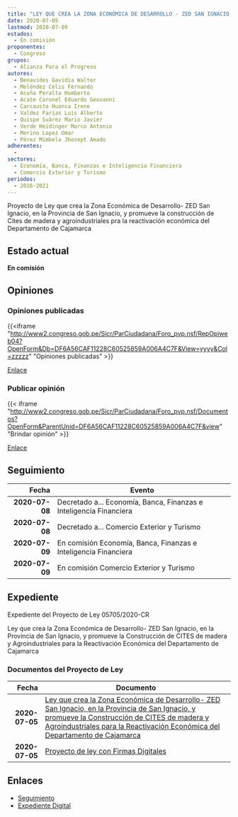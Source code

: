 ```yaml
---
title: "LEY QUE CREA LA ZONA ECONÓMICA DE DESARROLLO - ZED SAN IGNACIO, EN LA PROVINCIA DE SAN IGNACIO, Y PROMUEVE LA CONSTRUCCIÓN DE CITES DE MADERA Y AGROINDUSTRIALES PARA LA REACTIVACIÓN ECONÓMICA DEL DEPARTAMENTO DE CAJAMARCA"
date: 2020-07-05
lastmod: 2020-07-09
estados: 
  - En comisión
proponentes: 
  - Congreso
grupos: 
  - Alianza Para el Progreso
autores: 
  - Benavides Gavidia Walter
  - Meléndez Celis Fernando
  - Acuña Peralta Humberto
  - Acate Coronel Eduardo Geovanni
  - Carcausto Huanca Irene
  - Valdez Farías Luis Alberto
  - Quispe Suárez Mario Javier
  - Verde Heidinger Marco Antonio
  - Merino Lopez Omar
  - Pérez Mimbela Jhosept Amado
adherentes: 
  - 
sectores: 
  - Economía, Banca, Finanzas e Inteligencia Financiera
  - Comercio Exterior y Turismo
periodos: 
  - 2016-2021
---
```


Proyecto de Ley que crea la Zona Económica de Desarrollo- ZED San Ignacio, en la Provincia de San Ignacio, y promueve la construcción de Cites de madera y agroindustriales pra la reactivación económica del Departamento de Cajamarca


## Estado actual

**En comisión**

## Opiniones

### Opiniones publicadas

{{<iframe "http://www2.congreso.gob.pe/Sicr/ParCiudadana/Foro_pvp.nsf/RepOpiweb04?OpenForm&Db=DF6A56CAF11228C60525859A006A4C7F&View=yyyy&Col=zzzzz" "Opiniones publicadas" >}}

[Enlace](http://www2.congreso.gob.pe/Sicr/ParCiudadana/Foro_pvp.nsf/RepOpiweb04?OpenForm&Db=DF6A56CAF11228C60525859A006A4C7F&View=yyyy&Col=zzzzz)
### Publicar opinión

{{< iframe "http://www2.congreso.gob.pe/Sicr/ParCiudadana/Foro_pvp.nsf/Documentos?OpenForm&ParentUnid=DF6A56CAF11228C60525859A006A4C7F&view" "Brindar opinión" >}}

[Enlace](http://www2.congreso.gob.pe/Sicr/ParCiudadana/Foro_pvp.nsf/Documentos?OpenForm&ParentUnid=DF6A56CAF11228C60525859A006A4C7F&view)

## Seguimiento

| Fecha | Evento |
|------:|--------|
| **2020-07-08** | Decretado a... Economía, Banca, Finanzas e Inteligencia Financiera|
| **2020-07-08** | Decretado a... Comercio Exterior y Turismo|
| **2020-07-09** | En comisión Economía, Banca, Finanzas e Inteligencia Financiera|
| **2020-07-09** | En comisión Comercio Exterior y Turismo|


## Expediente

Expediente del Proyecto de Ley 05705/2020-CR

Ley que crea la Zona Económica de Desarrollo- ZED San Ignacio, en la Provincia de San Ignacio, y promueve la Construcción de CITES de madera y Agroindustriales para la Reactivación Económica del Departamento de Cajamarca


### Documentos del Proyecto de Ley

| Fecha | Documento |
|------:|--------|
| **2020-07-05** | [Ley que crea la Zona Económica de Desarrollo- ZED San Ignacio, en la Provincia de San Ignacio, y promueve la Construcción de CITES de madera y Agroindustriales para la Reactivación Económica del Departamento de Cajamarca](http://www.leyes.congreso.gob.pe/Documentos/2016_2021/Proyectos_de_Ley_y_de_Resoluciones_Legislativas/PL05705-20200705.pdf) |
| **2020-07-05** | [Proyecto de ley con Firmas Digitales](http://www.leyes.congreso.gob.pe/Documentos/2016_2021/Proyectos_de_Ley_y_de_Resoluciones_Legislativas/Proyectos_Firmas_digitales/PL05705.pdf) |

## Enlaces 

- [Seguimiento](http://www2.congreso.gob.pe/Sicr/TraDocEstProc/CLProLey2016.nsf/f7fff46988ca05b1052578e100829cc7/948021e5a746f70f0525859d000f2f4d?OpenDocument)
- [Expediente Digital](http://www2.congreso.gob.pe/Sicr/TraDocEstProc/CLProLey2016.nsf/f7fff46988ca05b1052578e100829cc7/948021e5a746f70f0525859d000f2f4d?OpenDocument&Click=05257FB7005EB655.eb71d0cf91d8294e05256cdf006b5706/$Body/0.1C6C)
